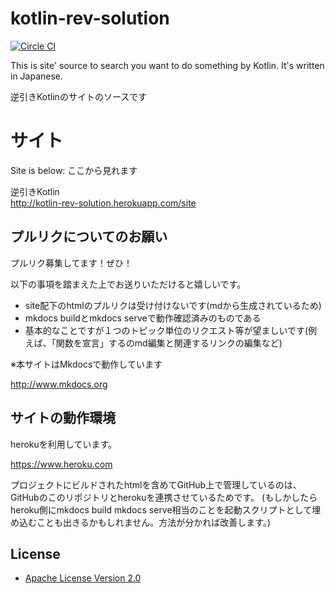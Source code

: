 # kotlin-rev-solution
[![Circle CI](https://circleci.com/gh/yyYank/kotlin-rev-solution/tree/master.svg?style=shield)](https://circleci.com/gh/yyYank/kotlin-rev-solution/tree/master)

This is site' source to search you want to do something by Kotlin. 
It's written in Japanese.

逆引きKotlinのサイトのソースです


  
# サイト
  

Site is below:
ここから見れます

逆引きKotlin  
<http://kotlin-rev-solution.herokuapp.com/site>


## プルリクについてのお願い

プルリク募集してます！ぜひ！

以下の事項を踏まえた上でお送りいただけると嬉しいです。


* site配下のhtmlのプルリクは受け付けないです(mdから生成されているため)
* mkdocs buildとmkdocs serveで動作確認済みのものである
* 基本的なことですが１つのトピック単位のリクエスト等が望ましいです(例えば、「関数を宣言」するのmd編集と関連するリンクの編集など)

※本サイトはMkdocsで動作しています

http://www.mkdocs.org


## サイトの動作環境

herokuを利用しています。

https://www.heroku.com


プロジェクトにビルドされたhtmlを含めてGitHub上で管理しているのは、GitHubのこのリポジトリとherokuを連携させているためです。
(もしかしたらheroku側にmkdocs build mkdocs serve相当のことを起動スクリプトとして埋め込むことも出きるかもしれません。方法が分かれば改善します。)


License
--------------------------------------------------

* [Apache License Version 2.0](http://www.apache.org/licenses/LICENSE-2.0)
